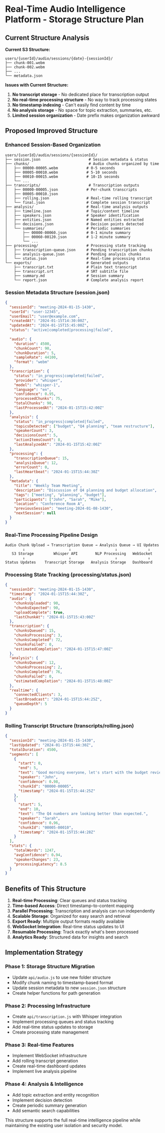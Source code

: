 # Real-Time Audio Intelligence Platform - Storage Structure Plan

## Current Structure Analysis

**Current S3 Structure:**
```
users/{userId}/audio/sessions/{date}-{sessionId}/
├── chunk-001.webm
├── chunk-002.webm
├── ...
└── metadata.json
```

**Issues with Current Structure:**
1. **No transcript storage** - No dedicated place for transcription output
2. **No real-time processing structure** - No way to track processing states
3. **No timestamp indexing** - Can't easily find content by time
4. **No analysis storage** - No space for topic extraction, summaries, etc.
5. **Limited session organization** - Date prefix makes organization awkward

## Proposed Improved Structure

### **Enhanced Session-Based Organization**

```
users/{userId}/audio/sessions/{sessionId}/
├── session.json                      # Session metadata & status
├── chunks/                           # Audio chunks organized by time
│   ├── 00000-00005.webm             # 0-5 seconds
│   ├── 00005-00010.webm             # 5-10 seconds
│   ├── 00010-00015.webm             # 10-15 seconds
│   └── ...
├── transcripts/                      # Transcription outputs
│   ├── 00000-00005.json             # Per-chunk transcripts
│   ├── 00005-00010.json             
│   ├── rolling.json                 # Real-time rolling transcript
│   └── final.json                   # Complete session transcript
├── analysis/                        # Real-time analysis outputs
│   ├── timeline.json                # Topic/content timeline
│   ├── speakers.json                # Speaker identification
│   ├── entities.json                # Named entities extracted
│   ├── decisions.json               # Decision points detected
│   └── summaries/                   # Periodic summaries
│       ├── 00000-00060.json         # 0-1 minute summary
│       ├── 00060-00120.json         # 1-2 minute summary
│       └── ...
├── processing/                      # Processing state tracking
│   ├── transcription-queue.json     # Pending transcription chunks
│   ├── analysis-queue.json          # Pending analysis chunks
│   └── status.json                  # Real-time processing status
└── exports/                         # Generated outputs
    ├── transcript.txt               # Plain text transcript
    ├── transcript.srt               # SRT subtitle file
    ├── summary.md                   # Session summary
    └── report.json                  # Complete analysis report
```

### **Session Metadata Structure (session.json)**

```json
{
  "sessionId": "meeting-2024-01-15-1430",
  "userId": "user-12345",
  "userEmail": "user@example.com",
  "createdAt": "2024-01-15T14:30:00Z",
  "updatedAt": "2024-01-15T15:45:00Z",
  "status": "active|completed|processing|failed",
  
  "audio": {
    "duration": 4500,
    "chunkCount": 90,
    "chunkDuration": 5,
    "sampleRate": 44100,
    "format": "webm"
  },
  "transcription": {
    "status": "in_progress|completed|failed",
    "provider": "whisper",
    "model": "whisper-1",
    "language": "en",
    "confidence": 0.95,
    "processedChunks": 75,
    "totalChunks": 90,
    "lastProcessedAt": "2024-01-15T15:42:00Z"
  },
  "analysis": {
    "status": "in_progress|completed|failed",
    "topicsDetected": ["budget", "Q4 planning", "team restructure"],
    "speakerCount": 3,
    "decisionsCount": 5,
    "actionItemsCount": 8,
    "lastAnalyzedAt": "2024-01-15T15:42:00Z"
  },
  "processing": {
    "transcriptionQueue": 15,
    "analysisQueue": 12,
    "errorCount": 0,
    "lastHeartbeat": "2024-01-15T15:44:30Z"
  },
  "metadata": {
    "title": "Weekly Team Meeting",
    "description": "Discussion of Q4 planning and budget allocation",
    "tags": ["meeting", "planning", "budget"],
    "participants": ["John", "Sarah", "Mike"],
    "location": "Conference Room A",
    "previousSession": "meeting-2024-01-08-1430",
    "nextSession": null
  }
}
```

### **Real-Time Processing Pipeline Design**

```
Audio Chunk Upload → Transcription Queue → Analysis Queue → UI Updates
        ↓                    ↓                    ↓              ↓
   S3 Storage         Whisper API        NLP Processing   WebSocket
        ↓                    ↓                    ↓              ↓
Status Updates    Transcript Storage   Analysis Storage   Dashboard
```

### **Processing State Tracking (processing/status.json)**

```json
{
  "sessionId": "meeting-2024-01-15-1430",
  "timestamp": "2024-01-15T15:44:30Z",
  "audio": {
    "chunksUploaded": 90,
    "chunksExpected": 90,
    "uploadComplete": true,
    "lastChunkAt": "2024-01-15T15:43:00Z"
  },
  "transcription": {
    "chunksQueued": 15,
    "chunksProcessing": 3,
    "chunksCompleted": 72,
    "chunksFailed": 0,
    "estimatedCompletion": "2024-01-15T15:47:00Z"
  },
  "analysis": {
    "chunksQueued": 12,
    "chunksProcessing": 2,
    "chunksCompleted": 76,
    "chunksFailed": 0,
    "estimatedCompletion": "2024-01-15T15:48:00Z"
  },
  "realtime": {
    "connectedClients": 3,
    "lastBroadcast": "2024-01-15T15:44:25Z",
    "queueDepth": 5
  }
}
```

### **Rolling Transcript Structure (transcripts/rolling.json)**

```json
{
  "sessionId": "meeting-2024-01-15-1430",
  "lastUpdated": "2024-01-15T15:44:30Z",
  "totalDuration": 4500,
  "segments": [
    {
      "start": 0,
      "end": 5,
      "text": "Good morning everyone, let's start with the budget review.",
      "speaker": "John",
      "confidence": 0.98,
      "chunkId": "00000-00005",
      "timestamp": "2024-01-15T15:44:25Z"
    },
    {
      "start": 5,
      "end": 10,
      "text": "The Q4 numbers are looking better than expected.",
      "speaker": "Sarah",
      "confidence": 0.96,
      "chunkId": "00005-00010",
      "timestamp": "2024-01-15T15:44:28Z"
    }
  ],
  "stats": {
    "totalWords": 1247,
    "avgConfidence": 0.94,
    "speakerChanges": 23,
    "processingLatency": 8.5
  }
}
```

## Benefits of This Structure

1. **Real-time Processing**: Clear queues and status tracking
2. **Time-based Access**: Direct timestamp-to-content mapping
3. **Parallel Processing**: Transcription and analysis can run independently
4. **Scalable Storage**: Organized for easy search and retrieval
5. **Export Ready**: Multiple output formats readily available
6. **WebSocket Integration**: Real-time status updates to UI
7. **Resumable Processing**: Track exactly what's been processed
8. **Analytics Ready**: Structured data for insights and search

## Implementation Strategy

### Phase 1: Storage Structure Migration
- Update `api/audio.js` to use new folder structure
- Modify chunk naming to timestamp-based format
- Update session metadata to new `session.json` structure
- Create helper functions for path generation

### Phase 2: Processing Infrastructure
- Create `api/transcription.js` with Whisper integration
- Implement processing queues and status tracking
- Add real-time status updates to storage
- Create processing state management

### Phase 3: Real-time Features
- Implement WebSocket infrastructure
- Add rolling transcript generation
- Create real-time dashboard updates
- Implement live analysis pipeline

### Phase 4: Analysis & Intelligence
- Add topic extraction and entity recognition
- Implement decision detection
- Create periodic summary generation
- Add semantic search capabilities

This structure supports the full real-time intelligence pipeline while maintaining the existing user isolation and security model.